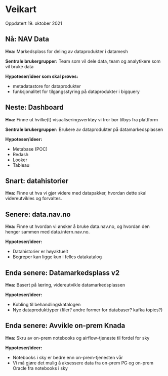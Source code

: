 # Veikart
Oppdatert 19. oktober 2021

## Nå: NAV Data
**Hva:** Markedsplass for deling av dataprodukter i datamesh

**Sentrale brukergrupper:** Team som vil dele data, team og analytikere som vil bruke data

**Hypoteser/ideer som skal prøves:**
- metadatastore for dataprodukter
- funksjonalitet for tilgangsstyring på dataprodukter i bigquery

## Neste: Dashboard
**Hva:** Finne ut hvilke(t) visualiseringsverktøy vi tror bør tilbys fra plattform

**Sentrale brukergrupper:** Brukere av dataprodukter på datamarkedsplassen

**Hypoteser/ideer:**
- Metabase (POC)
- Redash
- Looker
- Tableau

## Snart: datahistorier
**Hva:** Finne ut hva vi gjør videre med datapakker, hvordan dette skal videreutvikles og forvaltes.


## Senere: data.nav.no
**Hva:** Finne ut hvordan vi ønsker å bruke data.nav.no, og hvordan den henger sammen med data.intern.nav.no.

**Hypoteser/ideer:**
- Datahistorier er høyaktuelt
- Begreper kan ligge kun i felles datakatalog

## Enda senere: Datamarkedsplass v2
**Hva:** Basert på læring, videreutvikle datamarkedsplassen

**Hypoteser/ideer:**
- Kobling til behandlingskatalogen
- Nye dataprodukttyper (filer? andre former for databaser? kafka topics?)

## Enda senere: Avvikle on-prem Knada
**Hva:** Skru av on-prem notebooks og airflow-tjeneste til fordel for sky

**Hypoteser/ideer:**
- Notebooks i sky er bedre enn on-prem-tjenesten vår
- Vi må gjøre det mulig å aksessere data fra on-prem PG og on-prem Oracle fra notebooks i sky



